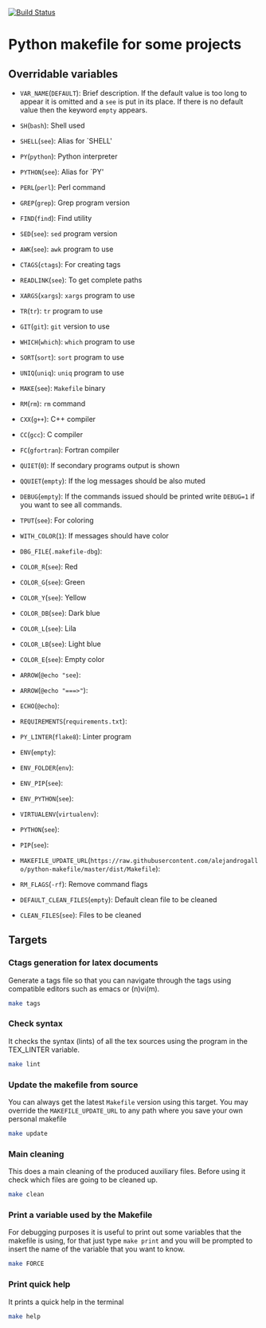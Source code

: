 
[![Build Status](https://travis-ci.org/alejandrogallo/python-makefile.svg?branch=master)](https://travis-ci.org/alejandrogallo/python-makefile)

# Python makefile for some projects #




## Overridable variables ##
  * `VAR_NAME`(`DEFAULT`):  Brief description. If the default value is too long to appear it is
    omitted and a `see` is put in its place.  If there is no default value then
    the keyword `empty` appears.
    
  * `SH`(`bash`): Shell used
  * `SHELL`(`see`): Alias for `SHELL'
  * `PY`(`python`): Python interpreter
  * `PYTHON`(`see`): Alias for `PY'
  * `PERL`(`perl`): Perl command
  * `GREP`(`grep`): Grep program version
  * `FIND`(`find`): Find utility
  * `SED`(`see`): `sed` program version
  * `AWK`(`see`): `awk` program to use
  * `CTAGS`(`ctags`): For creating tags
  * `READLINK`(`see`): To get complete paths
  * `XARGS`(`xargs`): `xargs` program to use
  * `TR`(`tr`): `tr` program to use
  * `GIT`(`git`): `git` version to use
  * `WHICH`(`which`): `which` program to use
  * `SORT`(`sort`): `sort` program to use
  * `UNIQ`(`uniq`): `uniq` program to use
  * `MAKE`(`see`): `Makefile` binary
  * `RM`(`rm`): `rm` command
  * `CXX`(`g++`): C++ compiler
  * `CC`(`gcc`): C compiler
  * `FC`(`gfortran`): Fortran compiler
  * `QUIET`(`0`): If secondary programs output is shown
  * `QQUIET`(`empty`): If the log messages should be also muted
  * `DEBUG`(`empty`): If the commands issued should be printed write `DEBUG=1` if you want to see all commands.
  * `TPUT`(`see`): For coloring
  * `WITH_COLOR`(`1`): If messages should have color
  * `DBG_FILE`(`.makefile-dbg`): 
  * `COLOR_R`(`see`): Red
  * `COLOR_G`(`see`): Green
  * `COLOR_Y`(`see`): Yellow
  * `COLOR_DB`(`see`): Dark blue
  * `COLOR_L`(`see`): Lila
  * `COLOR_LB`(`see`): Light blue
  * `COLOR_E`(`see`): Empty color
  * `ARROW`(`@echo "see`): 
  * `ARROW`(`@echo "===>"`): 
  * `ECHO`(`@echo`): 
  * `REQUIREMENTS`(`requirements.txt`): 
  * `PY_LINTER`(`flake8`): Linter program
  * `ENV`(`empty`): 
  * `ENV_FOLDER`(`env`): 
  * `ENV_PIP`(`see`): 
  * `ENV_PYTHON`(`see`): 
  * `VIRTUALENV`(`virtualenv`): 
  * `PYTHON`(`see`): 
  * `PIP`(`see`): 
  * `MAKEFILE_UPDATE_URL`(`https://raw.githubusercontent.com/alejandrogallo/python-makefile/master/dist/Makefile`): 
  * `RM_FLAGS`(`-rf`): Remove command flags
  * `DEFAULT_CLEAN_FILES`(`empty`): Default clean file to be cleaned
  * `CLEAN_FILES`(`see`): Files to be cleaned



## Targets ##
### Ctags generation for latex documents ###


Generate a tags  file so that you can navigate  through the tags using
compatible editors such as emacs or (n)vi(m).

```bash 
make tags
```
### Check syntax ###


It checks the syntax (lints) of all the tex sources using the program in the
TEX_LINTER variable.

```bash 
make lint
```
### Update the makefile from source ###


You can always get the  latest `Makefile` version using this target.  You may
override the `MAKEFILE_UPDATE_URL` to  any path where you save your own
personal makefile

```bash 
make update
```
### Main cleaning ###


This does a main cleaning of the produced auxiliary files.  Before using it
check which files are going to be cleaned up.

```bash 
make clean
```
### Print a variable used by the Makefile ###


For debugging purposes it is useful to print out some variables that the
makefile is using, for that just type `make print` and you will be prompted
to insert the name of the variable that you want to know.

```bash 
make FORCE
```
### Print quick help ###


It prints a quick help in the terminal
```bash 
make help
```
